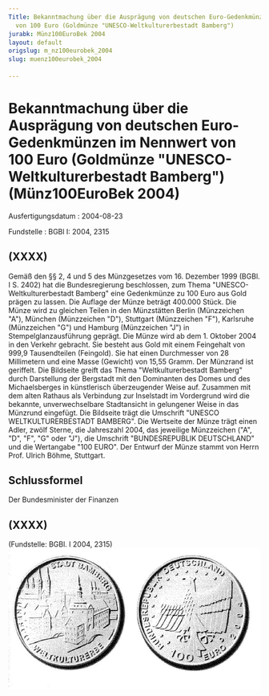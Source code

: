 ```yaml
---
Title: Bekanntmachung über die Ausprägung von deutschen Euro-Gedenkmünzen im Nennwert
  von 100 Euro (Goldmünze "UNESCO-Weltkulturerbestadt Bamberg")
jurabk: Münz100EuroBek 2004
layout: default
origslug: m_nz100eurobek_2004
slug: muenz100eurobek_2004

---
```


# Bekanntmachung über die Ausprägung von deutschen Euro-Gedenkmünzen im Nennwert von 100 Euro (Goldmünze "UNESCO-Weltkulturerbestadt Bamberg") (Münz100EuroBek 2004)

Ausfertigungsdatum
:   2004-08-23

Fundstelle
:   BGBl I: 2004, 2315



## (XXXX)

Gemäß den §§ 2, 4 und 5 des Münzgesetzes vom 16. Dezember 1999 (BGBl. I S. 2402) hat die Bundesregierung beschlossen, zum Thema "UNESCO-Weltkulturerbestadt Bamberg" eine Gedenkmünze zu 100 Euro aus Gold prägen zu lassen.
Die Auflage der Münze beträgt 400.000 Stück. Die Münze wird zu gleichen Teilen in den Münzstätten Berlin (Münzzeichen "A"), München (Münzzeichen "D"), Stuttgart (Münzzeichen "F"), Karlsruhe (Münzzeichen "G") und Hamburg (Münzzeichen "J") in Stempelglanzausführung geprägt.
Die Münze wird ab dem 1. Oktober 2004 in den Verkehr gebracht. Sie besteht aus Gold mit einem Feingehalt von 999,9 Tausendteilen (Feingold). Sie hat einen Durchmesser von 28 Millimetern und eine Masse (Gewicht) von 15,55 Gramm. Der Münzrand ist geriffelt.
Die Bildseite greift das Thema "Weltkulturerbestadt Bamberg" durch Darstellung der Bergstadt mit den Dominanten des Domes und des Michaelsberges in künstlerisch überzeugender Weise auf. Zusammen mit dem alten Rathaus als Verbindung zur Inselstadt im Vordergrund wird die bekannte, unverwechselbare Stadtansicht in gelungener Weise in das Münzrund eingefügt. Die Bildseite trägt die Umschrift "UNESCO WELTKULTURERBESTADT BAMBERG".
Die Wertseite der Münze trägt einen Adler, zwölf Sterne, die Jahreszahl 2004, das jeweilige Münzzeichen ("A", "D", "F", "G" oder "J"), die Umschrift "BUNDESREPUBLIK DEUTSCHLAND" und die Wertangabe "100 EURO".
Der Entwurf der Münze stammt von Herrn Prof. Ulrich Böhme, Stuttgart.


## Schlussformel

Der Bundesminister der Finanzen


## (XXXX)

(Fundstelle: BGBl. I 2004, 2315)
![bgbl1_2004_j2315_0010.jpg](bgbl1_2004_j2315_0010.jpg)
